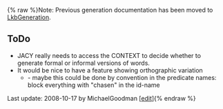 {% raw %}Note: Previous generation documentation has been moved to
[LkbGeneration](https://blog.inductorsoftware.com/docsproto/tools/LkbGeneration).

## ToDo

- JACY really needs to access the CONTEXT to decide whether to
generate formal or informal versions of words.
- It would be nice to have a feature showing orthographic variation
  - \- maybe this could be done by convention in the predicate
names: block everything with "chasen" in the id-name

Last update: 2008-10-17 by MichaelGoodman [[edit](https://github.com/delph-in/docs/wiki/JacyGeneration/_edit)]{% endraw %}
